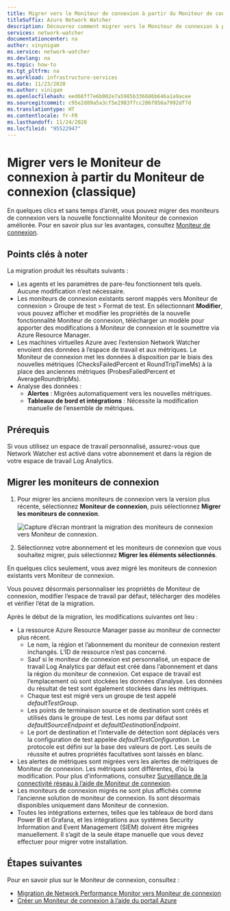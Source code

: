 ```yaml
---
title: Migrer vers le Moniteur de connexion à partir du Moniteur de connexion
titleSuffix: Azure Network Watcher
description: Découvrez comment migrer vers le Moniteur de connexion à partir du Moniteur de connexion.
services: network-watcher
documentationcenter: na
author: vinynigam
ms.service: network-watcher
ms.devlang: na
ms.topic: how-to
ms.tgt_pltfrm: na
ms.workload: infrastructure-services
ms.date: 11/23/2020
ms.author: vinigam
ms.openlocfilehash: eed68ff7e6b002e7a5985b336686b646a1a9acee
ms.sourcegitcommit: c95e2d89a5a3cf5e2983ffcc206f056a7992df7d
ms.translationtype: HT
ms.contentlocale: fr-FR
ms.lasthandoff: 11/24/2020
ms.locfileid: "95522947"
---
```

# <a name="migrate-to-connection-monitor-from-connection-monitor-classic"></a>Migrer vers le Moniteur de connexion à partir du Moniteur de connexion (classique)

En quelques clics et sans temps d’arrêt, vous pouvez migrer des moniteurs de connexion vers la nouvelle fonctionnalité Moniteur de connexion améliorée. Pour en savoir plus sur les avantages, consultez [Moniteur de connexion](./connection-monitor-overview.md).

## <a name="key-points-to-note"></a>Points clés à noter

La migration produit les résultats suivants :

* Les agents et les paramètres de pare-feu fonctionnent tels quels. Aucune modification n’est nécessaire. 
* Les moniteurs de connexion existants seront mappés vers Moniteur de connexion > Groupe de test > Format de test. En sélectionnant **Modifier**, vous pouvez afficher et modifier les propriétés de la nouvelle fonctionnalité Moniteur de connexion, télécharger un modèle pour apporter des modifications à Moniteur de connexion et le soumettre via Azure Resource Manager. 
* Les machines virtuelles Azure avec l’extension Network Watcher envoient des données à l’espace de travail et aux métriques. Le Moniteur de connexion met les données à disposition par le biais des nouvelles métriques (ChecksFailedPercent et RoundTripTimeMs) à la place des anciennes métriques (ProbesFailedPercent et AverageRoundtripMs). 
* Analyse des données :
   * **Alertes** : Migrées automatiquement vers les nouvelles métriques.
   * **Tableaux de bord et intégrations** : Nécessite la modification manuelle de l’ensemble de métriques. 
    
## <a name="prerequisites"></a>Prérequis

Si vous utilisez un espace de travail personnalisé, assurez-vous que Network Watcher est activé dans votre abonnement et dans la région de votre espace de travail Log Analytics. 

## <a name="migrate-the-connection-monitors"></a>Migrer les moniteurs de connexion

1. Pour migrer les anciens moniteurs de connexion vers la version plus récente, sélectionnez **Moniteur de connexion**, puis sélectionnez **Migrer les moniteurs de connexion**.

    ![Capture d’écran montrant la migration des moniteurs de connexion vers Moniteur de connexion.](./media/connection-monitor-2-preview/migrate-cm-to-cm-preview.png)
    
1. Sélectionnez votre abonnement et les moniteurs de connexion que vous souhaitez migrer, puis sélectionnez **Migrer les éléments sélectionnés**. 

En quelques clics seulement, vous avez migré les moniteurs de connexion existants vers Moniteur de connexion. 

Vous pouvez désormais personnaliser les propriétés de Moniteur de connexion, modifier l’espace de travail par défaut, télécharger des modèles et vérifier l’état de la migration. 

Après le début de la migration, les modifications suivantes ont lieu : 
* La ressource Azure Resource Manager passe au moniteur de connecter plus récent.
    * Le nom, la région et l’abonnement du moniteur de connexion restent inchangés. L’ID de ressource n’est pas concerné.
    * Sauf si le moniteur de connexion est personnalisé, un espace de travail Log Analytics par défaut est créé dans l’abonnement et dans la région du moniteur de connexion. Cet espace de travail est l’emplacement où sont stockées les données d’analyse. Les données du résultat de test sont également stockées dans les métriques.
    * Chaque test est migré vers un groupe de test appelé *defaultTestGroup*.
    * Les points de terminaison source et de destination sont créés et utilisés dans le groupe de test. Les noms par défaut sont *defaultSourceEndpoint* et *defaultDestinationEndpoint*.
    * Le port de destination et l’intervalle de détection sont déplacés vers la configuration de test appelée *defaultTestConfiguration*. Le protocole est défini sur la base des valeurs de port. Les seuils de réussite et autres propriétés facultatives sont laissés en blanc.
* Les alertes de métriques sont migrées vers les alertes de métriques de Moniteur de connexion. Les métriques sont différentes, d’où la modification. Pour plus d’informations, consultez [Surveillance de la connectivité réseau à l’aide de Moniteur de connexion](./connection-monitor-overview.md#metrics-in-azure-monitor).
* Les moniteurs de connexion migrés ne sont plus affichés comme l’ancienne solution de moniteur de connexion. Ils sont désormais disponibles uniquement dans Moniteur de connexion.
* Toutes les intégrations externes, telles que les tableaux de bord dans Power BI et Grafana, et les intégrations aux systèmes Security Information and Event Management (SIEM) doivent être migrées manuellement. Il s’agit de la seule étape manuelle que vous devez effectuer pour migrer votre installation.

## <a name="next-steps"></a>Étapes suivantes

Pour en savoir plus sur le Moniteur de connexion, consultez :
* [Migration de Network Performance Monitor vers Moniteur de connexion](/azure/network-watcher/migrate-to-connection-monitor-from-network-performance-monitor)
* [Créer un Moniteur de connexion à l’aide du portail Azure](./connection-monitor-create-using-portal.md)